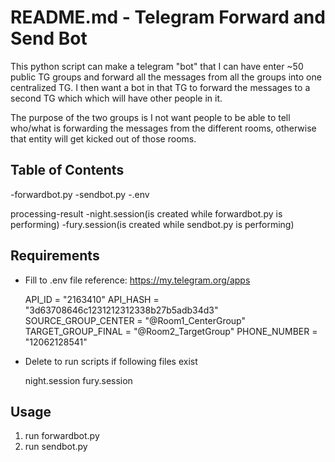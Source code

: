 # README.md - Telegram Forward and Send Bot

This python script can make a telegram "bot" that I can have enter ~50 public TG groups and forward all the messages from all the groups into one centralized TG. I then want a bot in that TG to forward the messages to a second TG which which will have other people in it.

The purpose of the two groups is I not want people to be able to tell who/what is forwarding the messages from the different rooms, otherwise that entity will get kicked out of those rooms.

## Table of Contents

-forwardbot.py
-sendbot.py
-.env

processing-result
-night.session(is created while forwardbot.py is performing)
-fury.session(is created while sendbot.py is performing)

## Requirements

- Fill to .env file  reference: https://my.telegram.org/apps

  API_ID = "2163410"
  API_HASH = "3d63708646c1231212312338b27b5adb34d3"
  SOURCE_GROUP_CENTER = "@Room1_CenterGroup"
  TARGET_GROUP_FINAL = "@Room2_TargetGroup"
  PHONE_NUMBER = "12062128541"

- Delete to run scripts if following files exist

  night.session
  fury.session

## Usage

1. run forwardbot.py
2. run sendbot.py
